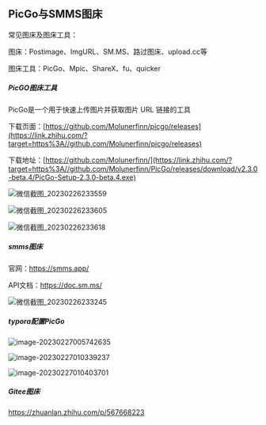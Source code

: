 ## PicGo与SMMS图床



常见图床及图床工具：

图床：Postimage、ImgURL、SM.MS、路过图床、upload.cc等

图床工具：PicGo、Mpic、ShareX、fu、quicker



##### PicGO图床工具

PicGo是一个用于快速上传图片并获取图片 URL 链接的工具

下载页面：[https://github.com/Molunerfinn/picgo/releases](https://link.zhihu.com/?target=https%3A//github.com/Molunerfinn/picgo/releases)

下载地址：[https://github.com/Molunerfinn/](https://link.zhihu.com/?target=https%3A//github.com/Molunerfinn/PicGo/releases/download/v2.3.0-beta.4/PicGo-Setup-2.3.0-beta.4.exe)

![微信截图_20230226233559](https://cdn.jsdelivr.net/gh/MrCodeFront/assets/md/TfWXsRI1ySBbZCl.png)

![微信截图_20230226233605](https://cdn.jsdelivr.net/gh/MrCodeFront/assets/md/SJo7Wix6sBcLCne.png)

![微信截图_20230226233618](https://cdn.jsdelivr.net/gh/MrCodeFront/assets/md/WlDaQpLyVmFJeT7.png)



##### smms图床

官网：https://smms.app/

API文档：https://doc.sm.ms/

![微信截图_20230226233245](https://cdn.jsdelivr.net/gh/MrCodeFront/assets/md/3GzZ9rEFwlpfxg8.png)

##### typora配置PicGo

![image-20230227005742635](https://cdn.jsdelivr.net/gh/MrCodeFront/assets/md/brOU5SNRqvmQ2gF.png)

![image-20230227010339237](https://cdn.jsdelivr.net/gh/MrCodeFront/assets/md/d6A2mIc48HzrVbZ.png)

![image-20230227010403701](https://cdn.jsdelivr.net/gh/MrCodeFront/assets/md/XMfSAIZl6zhb2s5.png)

##### Gitee图床

https://zhuanlan.zhihu.com/p/567668223